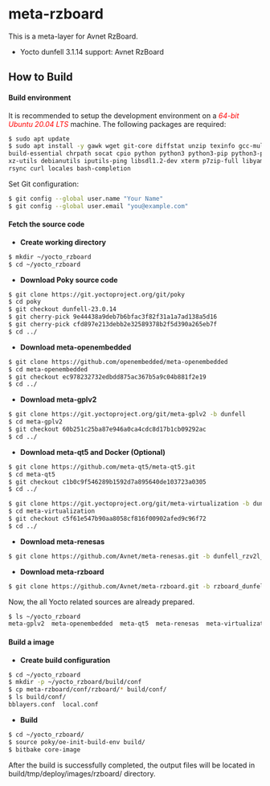# meta-rzboard

This is a meta-layer for Avnet RzBoard.

- Yocto dunfell 3.1.14 support:  Avnet RzBoard



## How to Build


#### Build environment

It is recommended to setup the development environment on a *<font color=red>64-bit Ubuntu 20.04 LTS</font>* machine.
The following packages are required:

```bash
$ sudo apt update
$ sudo apt install -y gawk wget git-core diffstat unzip texinfo gcc-multilib \
build-essential chrpath socat cpio python python3 python3-pip python3-pexpect \
xz-utils debianutils iputils-ping libsdl1.2-dev xterm p7zip-full libyaml-dev \
rsync curl locales bash-completion
```

Set Git configuration:

```bash
$ git config --global user.name "Your Name"
$ git config --global user.email "you@example.com"
```



#### Fetch the source code

* **Create working directory**

```bash
$ mkdir ~/yocto_rzboard
$ cd ~/yocto_rzboard
```

* **Download Poky source code**

```bash
$ git clone https://git.yoctoproject.org/git/poky
$ cd poky
$ git checkout dunfell-23.0.14
$ git cherry-pick 9e44438a9deb7b6bfac3f82f31a1a7ad138a5d16
$ git cherry-pick cfd897e213debb2e32589378b2f5d390a265eb7f
$ cd ../
```

* **Download meta-openembedded**

```bash
$ git clone https://github.com/openembedded/meta-openembedded
$ cd meta-openembedded
$ git checkout ec978232732edbdd875ac367b5a9c04b881f2e19
$ cd ../
```

- **Download meta-gplv2**

```bash
$ git clone https://git.yoctoproject.org/git/meta-gplv2 -b dunfell
$ cd meta-gplv2
$ git checkout 60b251c25ba87e946a0ca4cdc8d17b1cb09292ac
$ cd ../
```

- **Download meta-qt5 and Docker (Optional)**

```bash
$ git clone https://github.com/meta-qt5/meta-qt5.git
$ cd meta-qt5
$ git checkout c1b0c9f546289b1592d7a895640de103723a0305
$ cd ../

$ git clone https://git.yoctoproject.org/git/meta-virtualization -b dunfell
$ cd meta-virtualization
$ git checkout c5f61e547b90aa8058cf816f00902afed9c96f72
$ cd ../
```


* **Download meta-renesas**

```bash
$ git clone https://github.com/Avnet/meta-renesas.git -b dunfell_rzv2l_bsp_v300
```

* **Download meta-rzboard**

```bash
$ git clone https://github.com/Avnet/meta-rzboard.git -b rzboard_dunfell_v2
```

Now,  the all Yocto related sources are already prepared.

```bash
$ ls ~/yocto_rzboard
meta-gplv2  meta-openembedded  meta-qt5  meta-renesas  meta-virtualization  poky
```



#### Build a image


*  **Create build configuration**

```bash
$ cd ~/yocto_rzboard
$ mkdir -p ~/yocto_rzboard/build/conf
$ cp meta-rzboard/conf/rzboard/* build/conf/
$ ls build/conf/
bblayers.conf  local.conf
```

*  **Build**
```bash
$ cd ~/yocto_rzboard/
$ source poky/oe-init-build-env build/
$ bitbake core-image
```

After the build is successfully completed, the output files will be located in build/tmp/deploy/images/rzboard/ directory.
